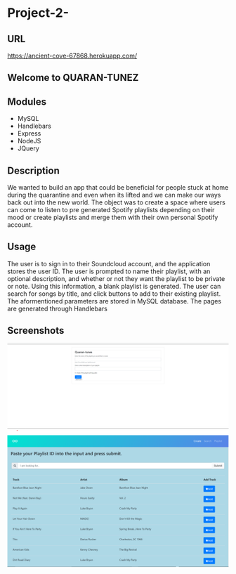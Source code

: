 # Project-2-

## URL
https://ancient-cove-67868.herokuapp.com/

## Welcome to QUARAN-TUNEZ

## Modules
- MySQL
- Handlebars
- Express
- NodeJS
- JQuery

## Description

We wanted to build an app that could be beneficial for people stuck at home during the quarantine and even when its lifted and we can make our ways back out into the new world.
The object was to create a space where users can come to listen to pre generated Spotify playlists depending on their mood or create playlists and merge them with their own personal Spotify account. 

## Usage

The user is to sign in to their Soundcloud account, and the application stores the user ID. The user is prompted to name their playlist, with an optional description, and whether or not they want the playlist to be private or note. Using this information, a blank playlist is generated. The user can search for songs by title, and click buttons to add to their existing playlist. The aformentioned parameters are stored in MySQL database. The pages are generated through Handlebars

## Screenshots

![GitHub Logo](assets/landing.png)
![GitHub Logo](assets/List.png)